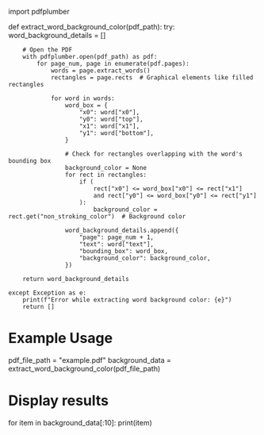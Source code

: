 import pdfplumber

def extract_word_background_color(pdf_path):
    try:
        word_background_details = []

        # Open the PDF
        with pdfplumber.open(pdf_path) as pdf:
            for page_num, page in enumerate(pdf.pages):
                words = page.extract_words()
                rectangles = page.rects  # Graphical elements like filled rectangles

                for word in words:
                    word_box = {
                        "x0": word["x0"],
                        "y0": word["top"],
                        "x1": word["x1"],
                        "y1": word["bottom"],
                    }

                    # Check for rectangles overlapping with the word's bounding box
                    background_color = None
                    for rect in rectangles:
                        if (
                            rect["x0"] <= word_box["x0"] <= rect["x1"]
                            and rect["y0"] <= word_box["y0"] <= rect["y1"]
                        ):
                            background_color = rect.get("non_stroking_color")  # Background color

                    word_background_details.append({
                        "page": page_num + 1,
                        "text": word["text"],
                        "bounding_box": word_box,
                        "background_color": background_color,
                    })

        return word_background_details

    except Exception as e:
        print(f"Error while extracting word background color: {e}")
        return []

# Example Usage
pdf_file_path = "example.pdf"
background_data = extract_word_background_color(pdf_file_path)

# Display results
for item in background_data[:10]:
    print(item)
